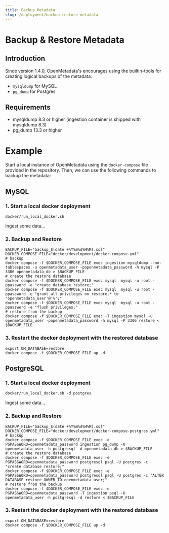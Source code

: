 ```yaml
---
title: Backup Metadata
slug: /deployment/backup-restore-metadata
---
```


# Backup & Restore Metadata

## Introduction

Since version 1.4.0, OpenMetadata's encourages using the builtin-tools for creating logical backups of the metadata:

- `mysqldump` for MySQL
- `pg_dump` for Postgres

## Requirements

- mysqldump 8.3 or higher (ingestion container is shipped with mysqldump 8.3)
- pg_dump 13.3 or higher

# Example

Start a local instance of OpenMetadata using the `docker-compose` file provided in the repository. Then, we can use the following commands to backup the metadata:

## MySQL

### 1. Start a local docker deployment

```shell
docker/run_local_docker.sh
```

Ingest some data...

### 2. Backup and Restore

```shell
BACKUP_FILE="backup_$(date +%Y%m%d%H%M).sql"
DOCKER_COMPOSE_FILE="docker/development/docker-compose.yml"
# backup
docker compose -f $DOCKER_COMPOSE_FILE exec ingestion mysqldump --no-tablespaces -u openmetadata_user -popenmetadata_password -h mysql -P 3306 openmetadata_db > $BACKUP_FILE
# create the restore database
docker compose -f $DOCKER_COMPOSE_FILE exec mysql  mysql -u root -ppassword -e "create database restore;"
docker compose -f $DOCKER_COMPOSE_FILE exec mysql  mysql -u root -ppassword -e "grant all privileges on restore.* to 'openmetadata_user'@'%';"
docker compose -f $DOCKER_COMPOSE_FILE exec mysql  mysql -u root -ppassword -e "flush privileges;"
# restore from the backup
docker compose -f $DOCKER_COMPOSE_FILE exec -T ingestion mysql -u openmetadata_user -popenmetadata_password -h mysql -P 3306 restore < $BACKUP_FILE
```

### 3. Restart the docker deployment with the restored database

```shell
export OM_DATABASE=restore
docker compose -f $DOCKER_COMPOSE_FILE up -d
```

## PostgreSQL

### 1. Start a local docker deployment

```shell
docker/run_local_docker.sh -d postgres
```

Ingest some data...

### 2. Backup and Restore

```shell
BACKUP_FILE="backup_$(date +%Y%m%d%H%M).sql"
DOCKER_COMPOSE_FILE="docker/development/docker-compose-postgres.yml"
# backup
docker compose -f $DOCKER_COMPOSE_FILE exec -e PGPASSWORD=openmetadata_password ingestion pg_dump -U openmetadata_user -h postgresql -d openmetadata_db > $BACKUP_FILE
# create the restore database
docker compose -f $DOCKER_COMPOSE_FILE exec -e PGPASSWORD=openmetadata_password postgresql psql -U postgres -c "create database restore;"
docker compose -f $DOCKER_COMPOSE_FILE exec -e PGPASSWORD=openmetadata_password postgresql psql -U postgres -c "ALTER DATABASE restore OWNER TO openmetadata_user;"
# restore from the backup
docker compose -f $DOCKER_COMPOSE_FILE exec -e PGPASSWORD=openmetadata_password -T ingestion psql -U openmetadata_user -h postgresql -d restore < $BACKUP_FILE
```

### 3. Restart the docker deployment with the restored database

```shell
export OM_DATABASE=restore
docker compose -f $DOCKER_COMPOSE_FILE up -d
```
